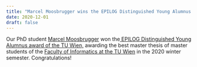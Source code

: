 ```yaml
---
title: "Marcel Moosbrugger wins the EPILOG Distinguished Young Alumnus award"
date: 2020-12-01
draft: false
---
```

<p>Our PhD student <a href="http://forsyte.at/~moosbrugger/">Marcel Moosbrugger</a> won the<a href="https://informatics.tuwien.ac.at/news/1952"> EPILOG Distinguished Young Alumnus award of the TU Wien,</a> awarding the best master thesis of master students of the <a href="https://informatics.tuwien.ac.at/">Faculty of Informatics at the TU Wien</a> in the 2020 winter semester. Congratulations!</p>
